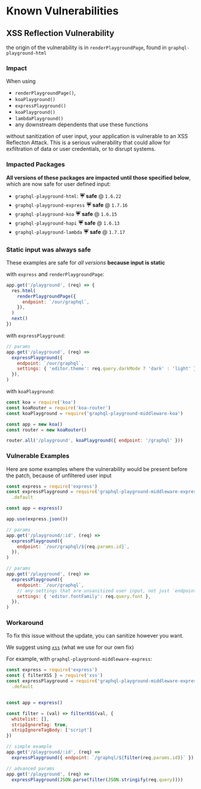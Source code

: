 # Known Vulnerabilities

## XSS Reflection Vulnerability

the origin of the vulnerability is in `renderPlaygroundPage`, found in `graphql-playground-html`

### Impact

When using

- `renderPlaygroundPage()`,
- `koaPlayground()`
- `expressPlayground()`
- `koaPlayground()`
- `lambdaPlayground()`
- any downstream dependents that use these functions

without sanitization of user input, your application is vulnerable to an XSS Reflecton Attack. This is a serious vulnerability that could allow for exfiltration of data or user credentials, or to disrupt systems.

### Impacted Packages

**All versions of these packages are impacted until those specified below**, which are now safe for user defined input:

- `graphql-playground-html`: **☔ safe** @ `1.6.22`
- `graphql-playground-express` **☔ safe** @ `1.7.16`
- `graphql-playground-koa` **☔ safe** @ `1.6.15`
- `graphql-playground-hapi` **☔ safe** @ `1.6.13`
- `graphql-playground-lambda` **☔ safe** @ `1.7.17`

### Static input was always safe

These examples are safe for _all versions_ **because input is static**

with `express` and `renderPlaygroundPage`:

```js
app.get('/playground', (req) => {
  res.html(
    renderPlaygroundPage({
      endpoint: `/our/graphql`,
    }),
  )
  next()
})
```

with `expressPlayground`:

```js
// params
app.get('/playground', (req) =>
  expressPlayground({
    endpoint: `/our/graphql`,
    settings: { 'editor.theme': req.query.darkMode ? 'dark' : 'light' },
  }),
)
```

with `koaPlayground`:

```js
const koa = require('koa')
const koaRouter = require('koa-router')
const koaPlayground = require('graphql-playground-middleware-koa')

const app = new koa()
const router = new koaRouter()

router.all('/playground', koaPlayground({ endpoint: '/graphql' }))
```

### Vulnerable Examples

Here are some examples where the vulnerability would be present before the patch, because of unfiltered user input

```js
const express = require('express')
const expressPlayground = require('graphql-playground-middleware-express')
  .default

const app = express()

app.use(express.json())

// params
app.get('/playground/:id', (req) =>
  expressPlayground({
    endpoint: `/our/graphql/${req.params.id}`,
  }),
)

// params
app.get('/playground', (req) =>
  expressPlayground({
    endpoint: `/our/graphql`,
    // any settings that are unsanitized user input, not just `endpoint`
    settings: { 'editor.fontFamily': req.query.font },
  }),
)
```

### Workaround

To fix this issue without the update, you can sanitize however you want.

We suggest using [`xss`](https://www.npmjs.com/package/xss) (what we use for our own fix)

For example, with `graphql-playground-middleware-express`:

```js
const express = require('express')
const { filterXSS } = require('xss')
const expressPlayground = require('graphql-playground-middleware-express')
  .default


const app = express()

const filter = (val) => filterXSS(val, {
  whitelist: [],
  stripIgnoreTag: true,
  stripIgnoreTagBody: ['script']
})

// simple example
app.get('/playground/:id', (req) =>
  expressPlayground({ endpoint: `/graphql/${filter(req.params.id)}` })

// advanced params
app.get('/playground', (req) =>
  expressPlayground(JSON.parse(filter(JSON.stringify(req.query))))
```
